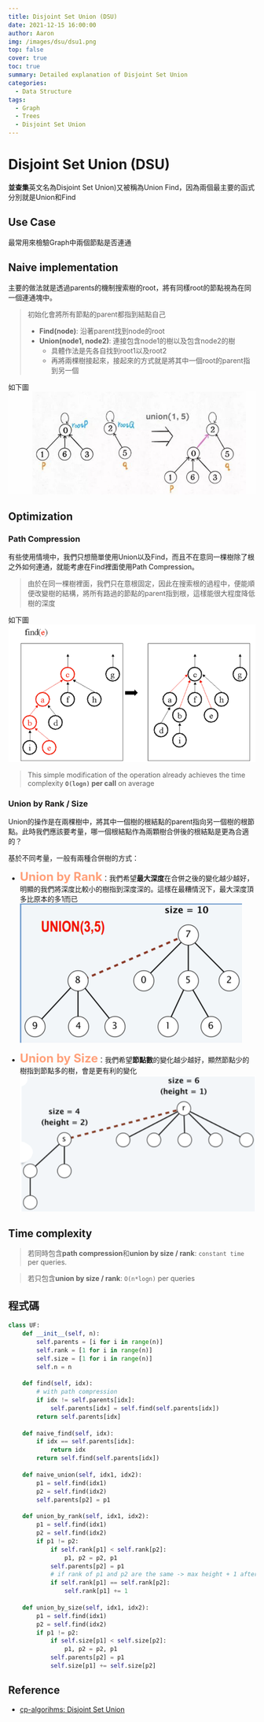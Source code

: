 ```yaml
---
title: Disjoint Set Union (DSU)
date: 2021-12-15 16:00:00
author: Aaron
img: /images/dsu/dsu1.png
top: false
cover: true 
toc: true
summary: Detailed explanation of Disjoint Set Union
categories: 
  - Data Structure
tags: 
  - Graph
  - Trees
  - Disjoint Set Union
---
```



# Disjoint Set Union (DSU)

**並查集**英文名為Disjoint Set Union)又被稱為Union Find，因為兩個最主要的函式分別就是Union和Find

## Use Case

最常用來檢驗Graph中兩個節點是否連通


## Naive implementation

主要的做法就是透過parents的機制搜索樹的root，將有同樣root的節點視為在同一個連通塊中。

> 初始化會將所有節點的parent都指到結點自己
> - **Find(node)**: 沿著parent找到node的root
> - **Union(node1, node2)**: 連接包含node1的樹以及包含node2的樹
>   - 具體作法是先各自找到root1以及root2
>   - 再將兩棵樹接起來，接起來的方式就是將其中一個root的parent指到另一個

如下圖
![Disjoint Set Union](/images/dsu/dsu1.png)


## Optimization

### Path Compression

有些使用情境中，我們只想簡單使用Union以及Find，而且不在意同一棵樹除了根之外如何連通，就能考慮在Find裡面使用Path Compression。

> 由於在同一棵樹裡面，我們只在意根固定，因此在搜索根的過程中，便能順便改變樹的結構，將所有路過的節點的parent指到根，這樣能很大程度降低樹的深度

如下圖
![Disjoint Set Union](/images/dsu/dsu2.png)

> This simple modification of the operation already achieves the time complexity **`O(logn)` per call** on average

### Union by Rank / Size

Union的操作是在兩棵樹中，將其中一個樹的根結點的parent指向另一個樹的根節點。此時我們應該要考量，哪一個根結點作為兩顆樹合併後的根結點是更為合適的？

基於不同考量，一般有兩種合併樹的方式：
- <font color="LightSalmon" size=5>**Union by Rank**</font>：我們希望**最大深度**在合併之後的變化越少越好，明顯的我們將深度比較小的樹指到深度深的。這樣在最糟情況下，最大深度頂多比原本的多1而已
![Union by Rank](/images/dsu/dsu4.png)


- <font color="LightSalmon" size=5>**Union by Size**</font>：我們希望**節點數**的變化越少越好，顯然節點少的樹指到節點多的樹，會是更有利的變化
![Union by Size](/images/dsu/dsu3.png)


## Time complexity

> 若同時包含**path compression**和**union by size / rank**: `constant time` per queries.

> 若只包含**union by size / rank**: `O(n*logn)` per queries

## 程式碼

```python
class UF:
    def __init__(self, n):
        self.parents = [i for i in range(n)]
        self.rank = [1 for i in range(n)]
        self.size = [1 for i in range(n)]
        self.n = n
        
    def find(self, idx):
        # with path compression
        if idx != self.parents[idx]:
            self.parents[idx] = self.find(self.parents[idx])
        return self.parents[idx]
    
    def naive_find(self, idx):
        if idx == self.parents[idx]:
            return idx
        return self.find(self.parents[idx])
    
    def naive_union(self, idx1, idx2):
        p1 = self.find(idx1)
        p2 = self.find(idx2)
        self.parents[p2] = p1
    
    def union_by_rank(self, idx1, idx2):
        p1 = self.find(idx1)
        p2 = self.find(idx2)
        if p1 != p2:
            if self.rank[p1] < self.rank[p2]:
                p1, p2 = p2, p1
            self.parents[p2] = p1
            # if rank of p1 and p2 are the same -> max height + 1 after merge
            if self.rank[p1] == self.rank[p2]:
                self.rank[p1] += 1

    def union_by_size(self, idx1, idx2):
        p1 = self.find(idx1)
        p2 = self.find(idx2)
        if p1 != p2:
            if self.size[p1] < self.size[p2]:
                p1, p2 = p2, p1
            self.parents[p2] = p1
            self.size[p1] += self.size[p2]
```

## Reference
- [cp-algorihms: Disjoint Set Union](https://cp-algorithms.com/data_structures/disjoint_set_union.html#toc-tgt-2)
 